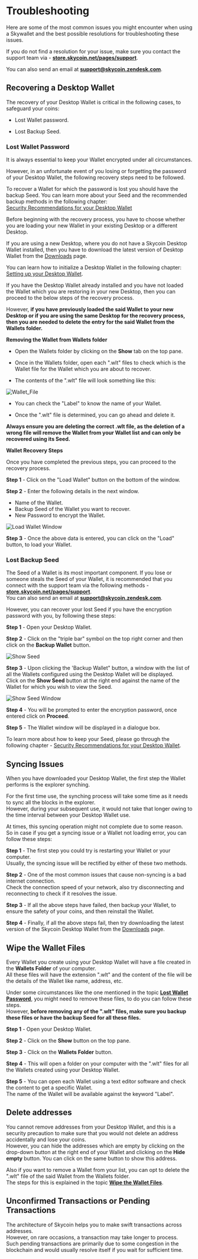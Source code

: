 # Troubleshooting

Here are some of the most common issues you might encounter when using a Skywallet and the best possible resolutions for troubleshooting these issues. 

If you do not find a resolution for your issue, make sure you contact the support team via - **[store.skycoin.net/pages/support](store.skycoin.net/pages/support)**.

You can also send an email at **support@skycoin.zendesk.com**.

## Recovering a Desktop Wallet

The recovery of your Desktop Wallet is critical in the following cases, to safeguard your coins:

* Lost Wallet password.

* Lost Backup Seed.

### <a name="Lost_Wallet_pwd"></a> Lost Wallet Password

It is always essential to keep your Wallet encrypted under all circumstances. 

However, in an unfortunate event of you losing or forgetting the password of your Desktop Wallet, the following recovery steps need to be followed.

To recover a Wallet for which the password is lost you should have the backup Seed. You can learn more about your Seed and the recommended backup methods in the following chapter:  
[Security Recommendations for your Desktop Wallet]()

Before beginning with the recovery process, you have to choose whether you are loading your new Wallet in your existing Desktop or a different Desktop.

If you are using a new Desktop, where you do not have a Skycoin Desktop Wallet installed, then you have to download the latest version of Desktop Wallet from the [Downloads](https://www.skycoin.net/downloads) page.

You can learn how to initialize a Desktop Wallet in the following chapter:  
[Setting up your Desktop Wallet]().

If you have the Desktop Wallet already installed and you have not loaded the Wallet which you are restoring in your new Desktop, then you can proceed to the below steps of the recovery process.

However, **if you have previously loaded the said Wallet to your new Desktop or if you are using the same Desktop for the recovery process, then you are needed to delete the entry for the said Wallet from the Wallets folder.**

**Removing the Wallet from Wallets folder**

* Open the Wallets folder by clicking on the **Show** tab on the top pane.  
<Screenshot of the show tab>

* Once in the Wallets folder, open each ".wlt" files to check which is the Wallet file for the Wallet which you are about to recover.

* The contents of the ".wlt" file will look something like this:

![Wallet_File](https://github.com/sreekumar13/hardware-wallet-manual/blob/master/Desktop_Troubleshooting%202.PNG)

* You can check the "Label" to know the name of your Wallet.

* Once the ".wlt" file is determined, you can go ahead and delete it. 

**Always ensure you are deleting the correct .wlt file, as the deletion of a wrong file will remove the Wallet from your Wallet list and can only be recovered using its Seed.**

**Wallet Recovery Steps**

Once you have completed the previous steps, you can proceed to the recovery process.

**Step 1** -  Click on the "Load Wallet" button on the bottom of the window.

**Step 2** - Enter the following details in the next window.  
* Name of the Wallet.
* Backup Seed of the Wallet you want to recover.
* New Password to encrypt the Wallet.

![Load Wallet Window](https://github.com/sreekumar13/hardware-wallet-manual/blob/master/Desktop_Troubleshooting%203_edit.PNG)

**Step 3** - Once the above data is entered, you can click on the "Load" button, to load your Wallet.

### Lost Backup Seed

The Seed of a Wallet is its most important component. If you lose or someone steals the Seed of your Wallet, it is recommended that you connect with the support team via the following methods -  
**[store.skycoin.net/pages/support](store.skycoin.net/pages/support)**.  
You can also send an email at **support@skycoin.zendesk.com**.

However, you can recover your lost Seed if you have the encryption password with you, by following these steps:

**Step 1** - Open your Desktop Wallet.

**Step 2** - Click on the "triple bar" symbol on the top right corner and then click on the **Backup Wallet** button.

![Show Seed](https://github.com/sreekumar13/hardware-wallet-manual/blob/master/Desktop_Troubleshooting%204.PNG)

**Step 3** - Upon clicking the 'Backup Wallet" button, a window with the list of all the Wallets configured using the Desktop Wallet will be displayed.  
Click on the **Show Seed** button at the right end against the name of the Wallet for which you wish to view the Seed.

![Show Seed Window](https://github.com/sreekumar13/hardware-wallet-manual/blob/master/Desktop_Troubleshooting%205.PNG)

**Step 4** - You will be prompted to enter the encryption password, once entered click on **Proceed**.

**Step 5** - The Wallet window will be displayed in a dialogue box.

To learn more about how to keep your Seed, please go through the following chapter - [Security Recommendations for your Desktop Wallet]().

## Syncing Issues

When you have downloaded your Desktop Wallet, the first step the Wallet performs is the explorer synching.

For the first time use, the synching process will take some time as it needs to sync all the blocks in the explorer.  
However, during your subsequent use, it would not take that longer owing to the time interval between your Desktop Wallet use.

At times, this syncing operation might not complete due to some reason.  
So in case if you get a syncing issue or a Wallet not loading error, you can follow these steps:

**Step 1** - The first step you could try is restarting your Wallet or your computer.  
Usually, the syncing issue will be rectified by either of these two methods.

**Step 2** - One of the most common issues that cause non-syncing is a bad internet connection.  
Check the connection speed of your network, also try disconnecting and reconnecting to check if it resolves the issue.

**Step 3** - If all the above steps have failed, then backup your Wallet, to ensure the safety of your coins, and then reinstall the Wallet.

**Step 4** - Finally, if all the above steps fail, then try downloading the latest version of the Skycoin Desktop Wallet from the [Downloads](https://www.skycoin.net/downloads) page.

## <a name="Wipe_Wlt_Files"></a> Wipe the Wallet Files

Every Wallet you create using your Desktop Wallet will have a file created in the **Wallets Folder** of your computer.  
All these files will have the extension ".wlt" and the content of the file will be the details of the Wallet like name, address, etc.

Under some circumstances like the one mentioned in the topic **[Lost Wallet Password](#Lost_Wallet_pwd)**, you might need to remove these files, to do you can follow these steps.  
However, **before removing any of the ".wlt" files, make sure you backup these files or have the backup Seed for all these files.**

**Step 1** - Open your Desktop Wallet.

**Step 2** - Click on the **Show** button on the top pane.

**Step 3** - Click on the **Wallets Folder** button.

**Step 4** - This will open a folder on your computer with the ".wlt" files for all the Wallets created using your Desktop Wallet.

**Step 5** - You can open each Wallet using a text editor software and check the content to get a specific Wallet.  
The name of the Wallet will be available against the keyword "Label".

## Delete addresses

You cannot remove addresses from your Desktop Wallet, and this is a security precaution to make sure that you would not delete an address accidentally and lose your coins.  
However, you can hide the addresses which are empty by clicking on the drop-down button at the right end of your Wallet and clicking on the **Hide empty** button. You can click on the same button to show this address.

Also if you want to remove a Wallet from your list, you can opt to delete the ".wlt" file of the said Wallet from the Wallets folder.  
The steps for this is explained in the topic **[Wipe the Wallet Files](#Wipe_Wlt_Files)**.

## Unconfirmed Transactions or Pending Transactions

The architecture of Skycoin helps you to make swift transactions across addresses.  
However, on rare occasions, a transaction may take longer to process.  
Such pending transactions are primarily due to some congestion in the blockchain and would usually resolve itself if you wait for sufficient time.
